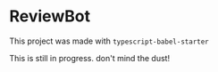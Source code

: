 # ReviewBot

This project was made with `typescript-babel-starter`

This is still in progress. don't mind the dust!
